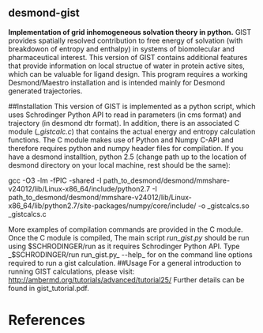 ## desmond-gist
**Implementation of grid inhomogeneous solvation theory in python.**
GIST provides spatially resolved contribution to free energy of solvation (with breakdowon of entropy and enthalpy) in systems of biomolecular and pharmaceutical interest. This version of GIST contains additional features that provide information on local structue of water in protein active sites, which can be valuable for ligand design. This program requires a working Desmond/Maestro installation and is intended mainly for Desmond generated trajectories. 

##Installation
This version of GIST is implemented as a python script, which uses Schrodinger Python API to read in parameters (in cms format) and trajectory (in desmond dtr format). In addition, there is an associated C module (_\_gistcalc.c_) that contains the actual energy and entropy calculation functions. The C module makes use of Python and Numpy C-API and therefore requires python and numpy header files for compilation.  If you have a desmond installtion,  python 2.5 (change path up to the location of desmond directory on your local machine, rest should be the same):
  
gcc -O3 -lm -fPIC -shared -I path_to_desmond/desmond/mmshare-v24012/lib/Linux-x86_64/include/python2.7 -I path_to_desmond/desmond/mmshare-v24012/lib/Linux-x86_64/lib/python2.7/site-packages/numpy/core/include/ -o _gistcalcs.so _gistcalcs.c

More examples of compilation commands are provided in the C module.
Once the C module is compiled, 
The main script _run\_gist.py_ should be run using $SCHRODINGER/run as it requires Schrodinger Python API. Type _$SCHRODINGER/run run\_gist.py_ --help_ for on the command line options required to run a gist calculation.
##Usage
For a general introduction to running GIST calculations, please visit: http://ambermd.org/tutorials/advanced/tutorial25/
Further details can be found in gist_tutorial.pdf. 

# References

